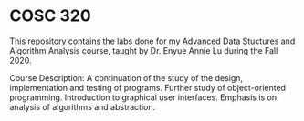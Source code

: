 # COSC 320
This repository contains the labs done for my Advanced Data Stuctures and Algorithm Analysis course, taught by Dr. Enyue Annie Lu during the Fall 2020.

Course Description: A continuation of the study of the design, implementation and testing of programs. Further study of object-oriented programming. Introduction to graphical user interfaces. Emphasis is on analysis of algorithms and abstraction.
